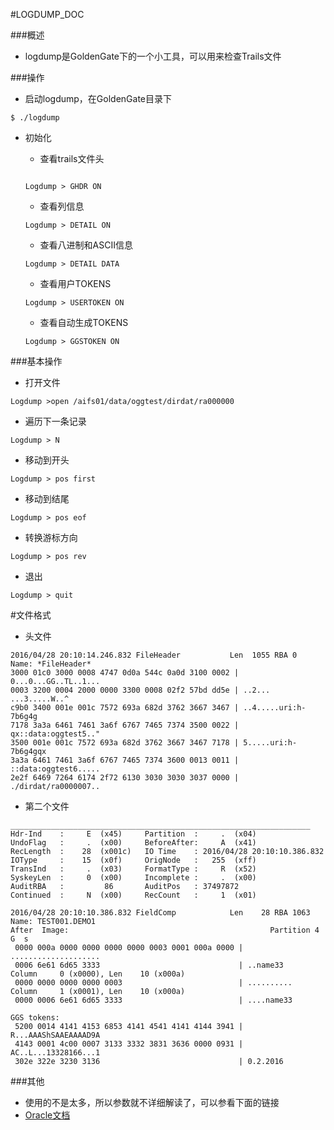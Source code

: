 #LOGDUMP_DOC

###概述
* logdump是GoldenGate下的一个小工具，可以用来检查Trails文件

###操作

* 启动logdump，在GoldenGate目录下

```
$ ./logdump
```
* 初始化
	* 查看trails文件头

	```
	
	Logdump > GHDR ON
	```
	* 查看列信息

	```
	Logdump > DETAIL ON		
	```
	
	* 查看八进制和ASCII信息

	```
	Logdump > DETAIL DATA
	```

	* 查看用户TOKENS

	```
	Logdump > USERTOKEN ON		
	```
	
	* 查看自动生成TOKENS
		
	```
	Logdump > GGSTOKEN ON
	```

		
	
###基本操作

* 打开文件

```
Logdump >open /aifs01/data/oggtest/dirdat/ra000000
```

* 遍历下一条记录

```
Logdump > N
```


* 移动到开头


```
Logdump > pos first
```

* 移动到结尾


```
Logdump > pos eof
```
* 转换游标方向

```
Logdump > pos rev
```
* 退出
	
```
Logdump > quit
```

#文件格式
* 头文件

```
2016/04/28 20:10:14.246.832 FileHeader           Len  1055 RBA 0 
Name: *FileHeader* 
3000 01c0 3000 0008 4747 0d0a 544c 0a0d 3100 0002 | 0...0...GG..TL..1...  
0003 3200 0004 2000 0000 3300 0008 02f2 57bd dd5e | ..2... ...3.....W..^  
c9b0 3400 001e 001c 7572 693a 682d 3762 3667 3467 | ..4.....uri:h-7b6g4g  
7178 3a3a 6461 7461 3a6f 6767 7465 7374 3500 0022 | qx::data:oggtest5.."  
3500 001e 001c 7572 693a 682d 3762 3667 3467 7178 | 5.....uri:h-7b6g4gqx  
3a3a 6461 7461 3a6f 6767 7465 7374 3600 0013 0011 | ::data:oggtest6.....  
2e2f 6469 7264 6174 2f72 6130 3030 3030 3037 0000 | ./dirdat/ra0000007..   
```
* 第二个文件

```
___________________________________________________________________ 
Hdr-Ind    :     E  (x45)     Partition  :     .  (x04)  
UndoFlag   :     .  (x00)     BeforeAfter:     A  (x41)  
RecLength  :    28  (x001c)   IO Time    : 2016/04/28 20:10:10.386.832   
IOType     :    15  (x0f)     OrigNode   :   255  (xff) 
TransInd   :     .  (x03)     FormatType :     R  (x52) 
SyskeyLen  :     0  (x00)     Incomplete :     .  (x00) 
AuditRBA   :         86       AuditPos   : 37497872 
Continued  :     N  (x00)     RecCount   :     1  (x01) 

2016/04/28 20:10:10.386.832 FieldComp            Len    28 RBA 1063 
Name: TEST001.DEMO1 
After  Image:                                             Partition 4   G  s   
 0000 000a 0000 0000 0000 0000 0003 0001 000a 0000 | ....................  
 0006 6e61 6d65 3333                               | ..name33  
Column     0 (x0000), Len    10 (x000a)  
 0000 0000 0000 0000 0003                          | ..........  
Column     1 (x0001), Len    10 (x000a)  
 0000 0006 6e61 6d65 3333                          | ....name33  
  
GGS tokens: 
 5200 0014 4141 4153 6853 4141 4541 4141 4144 3941 | R...AAAShSAAEAAAAD9A  
 4143 0001 4c00 0007 3133 3332 3831 3636 0000 0931 | AC..L...13328166...1  
 302e 322e 3230 3136                               | 0.2.2016  
```


###其他
* 使用的不是太多，所以参数就不详细解读了，可以参看下面的链接
* [Oracle文档](https://docs.oracle.com/goldengate/c1221/gg-winux/GLOGD/wu_logdump.htm#GLOGD112
)





